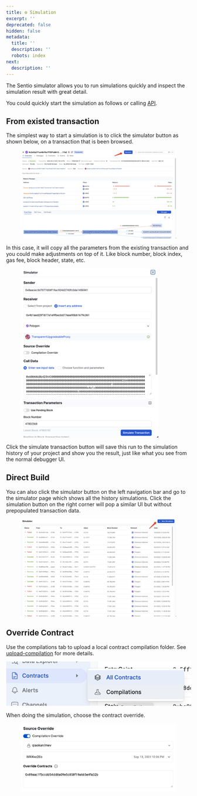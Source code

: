 ```yaml
---
title: ⚙️ Simulation
excerpt: ''
deprecated: false
hidden: false
metadata:
  title: ''
  description: ''
  robots: index
next:
  description: ''
---
```

The Sentio simulator allows you to run simulations quickly and inspect the simulation result with great detail.

You could quickly start the simulation as follows or calling [API](https://docs.sentio.xyz/reference/debug-and-simulation).

## From existed transaction

The simplest way to start a simulation is to click the simulator button as shown below, on a transaction that is been browsed.

<figure>
  <img src="https://raw.githubusercontent.com/sentioxyz/docs/v1.0/assets/image (4).png" alt="" width="563" />
  <figcaption></figcaption>
</figure>

In this case, it will copy all the parameters from the existing transaction and you could make adjustments on top of it. Like block number, block index, gas fee, block header, state, etc.

<figure>
  <img src="https://raw.githubusercontent.com/sentioxyz/docs/v1.0/assets/image (1) (1) (1) (1) (1) (1) (1).png" alt="" width="375" />
  <figcaption></figcaption>
</figure>

Click the simulate transaction button will save this run to the simulation history of your project and show you the result, just like what you see from the normal debugger UI.

## Direct Build

You can also click the simulator button on the left navigation bar and go to the simulator page which shows all the history simulations. Click the simulation button on the right corner will pop a similar UI but without prepopulated transaction data.

<figure>
  <img src="https://raw.githubusercontent.com/sentioxyz/docs/v1.0/assets/image (2) (1) (1) (1) (1).png" alt="" />
  <figcaption></figcaption>
</figure>

## Override Contract

Use the compilations tab to upload a local contract compilation folder. See [upload-compilation](upload-compilation "mention") for more details.

<img src="https://raw.githubusercontent.com/sentioxyz/docs/v1.0/assets/image (3) (1) (1).png" alt="" />

When doing the simulation, choose the contract override.

<figure>
  <img src="https://raw.githubusercontent.com/sentioxyz/docs/v1.0/assets/image (33).png" alt="" />
  <figcaption></figcaption>
</figure>